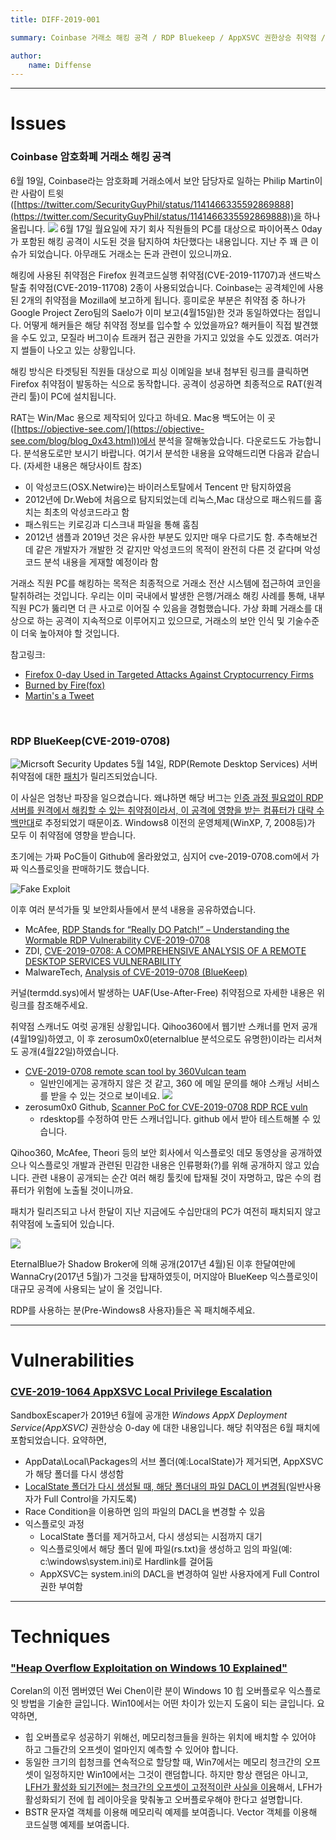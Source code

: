 ```yaml
---
title: DIFF-2019-001 

summary: Coinbase 거래소 해킹 공격 / RDP Bluekeep / AppXSVC 권한상승 취약점 / Win10 힙 오버플로우

author:
    name: Diffense
---
```



--- 

# Issues

### Coinbase 암호화폐 거래소 해킹 공격

6월 19일, Coinbase라는 암호화폐 거래소에서 보안 담당자로 일하는 Philip Martin이란 사람이 트윗([https://twitter.com/SecurityGuyPhil/status/1141466335592869888](https://twitter.com/SecurityGuyPhil/status/1141466335592869888))을 하나 올립니다.
![](https://user-images.githubusercontent.com/50191798/60066734-068cbb00-9743-11e9-807a-e6c559f2ec39.png)
6월 17일 월요일에 자기 회사 직원들의 PC를 대상으로 파이어폭스 0day가 포함된 해킹 공격이 시도된 것을 탐지하여 차단했다는 내용입니다. 지난 주 꽤 큰 이슈가 되었습니다. 아무래도 거래소는 돈과 관련이 있으니까요.


해킹에 사용된 취약점은 Firefox 원격코드실행 취약점(CVE-2019-11707)과 샌드박스탈출 취약점(CVE-2019-11708) 2종이 사용되었습니다. Coinbase는 공격체인에 사용된 2개의 취약점을 Mozilla에 보고하게 됩니다. 흥미로운 부분은 취약점 중 하나가 Google Project Zero팀의 Saelo가 이미 보고(4월15일)한 것과 동일하였다는 점입니다. 어떻게 해커들은 해당 취약점 정보를 입수할 수 있었을까요? 해커들이 직접 발견했을 수도 있고, 모질라 버그이슈 트래커 접근 권한을 가지고 있었을 수도 있겠죠. 여러가지 썰들이 나오고 있는 상황입니다.

해킹 방식은 타겟팅된 직원들 대상으로 피싱 이메일을 보내 첨부된 링크를 클릭하면 Firefox 취약점이 발동하는 식으로 동작합니다. 공격이 성공하면 최종적으로 RAT(원격 관리 툴)이 PC에 설치됩니다. 

RAT는 Win/Mac 용으로 제작되어 있다고 하네요. Mac용 백도어는 이 곳([https://objective-see.com/](https://objective-see.com/blog/blog_0x43.html))에서 분석을 잘해놓았습니다. 다운로드도 가능합니다. 분석용도로만 보시기 바랍니다. 여기서 분석한 내용을 요약해드리면 다음과 같습니다. (자세한 내용은 해당사이트 참조)

* 이 악성코드(OSX.Netwire)는 바이러스토탈에서 Tencent 만 탐지하였음
* 2012년에 Dr.Web에 처음으로 탐지되었는데 리눅스,Mac 대상으로 패스워드를 훔치는 최초의 악성코드라고 함
* 패스워드는 키로깅과 디스크내 파일을 통해 훔침
* 2012년 샘플과 2019년 것은 유사한 부분도 있지만 매우 다르기도 함. 추측해보건데 같은 개발자가 개발한 것 같지만 악성코드의 목적이 완전히 다른 것 같다며 악성코드 분석 내용을 게재할 예정이라 함

거래소 직원 PC를 해킹하는 목적은 최종적으로 거래소 전산 시스템에 접근하여 코인을 탈취하려는 것입니다. 우리는 이미 국내에서 발생한 은행/거래소 해킹 사례를 통해, 내부 직원 PC가 뚫리면 더 큰 사고로 이어질 수 있음을 경험했습니다. 가상 화폐 거래소를 대상으로 하는 공격이 지속적으로 이루어지고 있으므로, 거래소의 보안 인식 및 기술수준이 더욱 높아져야 할 것입니다.

참고링크:

* [Firefox 0-day Used in Targeted Attacks Against Cryptocurrency Firms](https://www.bleepingcomputer.com/news/security/firefox-0-day-used-in-targeted-attacks-against-cryptocurrency-firms/)
* [Burned by Fire(fox)](https://objective-see.com/blog/blog_0x43.html)
* [Martin's a Tweet](https://twitter.com/SecurityGuyPhil/status/1141466335592869888)


<br>

### RDP BlueKeep(CVE-2019-0708)

![Micrsoft Security Updates](https://user-images.githubusercontent.com/50191798/60060521-fa493380-972b-11e9-9f92-8ba9273f04e5.png)
5월 14일, RDP(Remote Desktop Services) 서버 취약점에 대한 [패치](https://portal.msrc.microsoft.com/en-US/security-guidance/advisory/CVE-2019-0708)가 릴리즈되었습니다.

이 사실은 엄청난 파장을 일으켰습니다. 왜냐하면 해당 버그는 <U>인증 과정 필요없이 RDP서버를 원격에서 해킹할 수 있는 취약점이라서, 이 공격에 영향을 받는 컴퓨터가 대략 수 백만대</U>로 추정되었기 때문이죠. Windows8 이전의 운영체제(WinXP, 7, 2008등)가 모두 이 취약점에 영향을 받습니다.

초기에는 가짜 PoC들이 Github에 올라왔었고, 심지어 cve-2019-0708.com에서 가짜 익스플로잇을 판매하기도 했습니다.

![Fake Exploit](https://user-images.githubusercontent.com/50191798/60064826-9da24480-973c-11e9-93dd-6bbe736892a7.png)

이후 여러 분석가들 및 보안회사들에서 분석 내용을 공유하였습니다. 

* McAfee, [RDP Stands for “Really DO Patch!” – Understanding the Wormable RDP Vulnerability CVE-2019-0708](https://securingtomorrow.mcafee.com/other-blogs/mcafee-labs/rdp-stands-for-really-do-patch-understanding-the-wormable-rdp-vulnerability-cve-2019-0708/)
* ZDI, [CVE-2019-0708: A COMPREHENSIVE ANALYSIS OF A REMOTE DESKTOP SERVICES VULNERABILITY](https://www.zerodayinitiative.com/blog/2019/5/27/cve-2019-0708-a-comprehensive-analysis-of-a-remote-desktop-services-vulnerability)
* MalwareTech, [Analysis of CVE-2019-0708 (BlueKeep)](https://www.malwaretech.com/2019/05/analysis-of-cve-2019-0708-bluekeep.html)

커널(termdd.sys)에서 발생하는 UAF(Use-After-Free) 취약점으로 자세한 내용은 위 링크를 참조해주세요.

취약점 스캐너도 여럿 공개된 상황입니다. Qihoo360에서 웹기반 스캐너를 먼저 공개(4월19일)하였고, 이 후 zerosum0x0(eternalblue 분석으로도 유명한)이라는 리서쳐도 공개(4월22일)하였습니다.

* [CVE-2019-0708 remote scan tool by 360Vulcan team](https://twitter.com/mj0011sec/status/1130387741538054144)
  * 일반인에게는 공개하지 않은 것 같고, 360 에 메일 문의를 해야 스캐닝 서비스를 받을 수 있는 것으로 보이네요.
![](https://user-images.githubusercontent.com/50191798/60062762-7bf18f00-9735-11e9-9bb0-0d31df976fa8.png)
* zerosum0x0 Github, [Scanner PoC for CVE-2019-0708 RDP RCE vuln](https://github.com/zerosum0x0/CVE-2019-0708)
  * rdesktop를 수정하여 만든 스캐너입니다. github 에서 받아 테스트해볼 수 있습니다. 

Qihoo360, McAfee, Theori 등의 보안 회사에서 익스플로잇 데모 동영상을 공개하였으나 익스플로잇 개발과 관련된 민감한 내용은 인류평화(?)를 위해 공개하지 않고 있습니다. 관련 내용이 공개되는 순간 여러 해킹 툴킷에 탑재될 것이 자명하고, 많은 수의 컴퓨터가 위험에 노출될 것이니까요.

패치가 릴리즈되고 나서 한달이 지난 지금에도 수십만대의 PC가 여전히 패치되지 않고 취약점에 노출되어 있습니다.

![](https://user-images.githubusercontent.com/50191798/60063263-48176900-9737-11e9-8291-43486f8bb234.png)

EternalBlue가 Shadow Broker에 의해 공개(2017년 4월)된 이후 한달여만에 WannaCry(2017년 5월)가 그것을 탑재하였듯이, 머지않아 BlueKeep 익스플로잇이 대규모 공격에 사용되는 날이 올 것입니다. 

RDP를 사용하는 분(Pre-Windows8 사용자)들은 꼭 패치해주세요.

---


# Vulnerabilities

### [CVE-2019-1064 AppXSVC Local Privilege Escalation](https://www.rythmstick.net/posts/cve-2019-1064/)

SandboxEscaper가 2019년 6월에 공개한 *Windows AppX Deployment Service(AppXSVC)* 권한상승 0-day 에 대한 내용입니다. 해당 취약점은 6월 패치에 포함되었습니다. 요약하면,

* AppData\Local\Packages의 서브 폴더(예:LocalState)가 제거되면, AppXSVC가 해당 폴더를 다시 생성함
* <U>LocalState 폴더가 다시 생성될 때, 해당 폴더내의 파일 DACL이 변경됨</U>(일반사용자가 Full Control을 가지도록)
* Race Condition을 이용하면 임의 파일의 DACL을 변경할 수 있음
* 익스플로잇 과정
  * LocalState 폴더를 제거하고서, 다시 생성되는 시점까지 대기
  * 익스플로잇에서 해당 폴더 밑에 파일(rs.txt)을 생성하고 임의 파일(예: c:\windows\system.ini)로 Hardlink를 걸어둠
  * AppXSVC는 system.ini의 DACL을 변경하여 일반 사용자에게 Full Control 권한 부여함



---

# Techniques

### ["Heap Overflow Exploitation on Windows 10 Explained"](https://blog.rapid7.com/2019/06/12/heap-overflow-exploitation-on-windows-10-explained/)

Corelan의 이전 멤버였던 Wei Chen이란 분이 Windows 10 힙 오버플로우 익스플로잇 방법을 기술한 글입니다. Win10에서는 어떤 차이가 있는지 도움이 되는 글입니다. 요약하면,

* 힙 오버플로우 성공하기 위해선, 메모리청크들을 원하는 위치에 배치할 수 있어야 하고 그들간의 오프셋이 얼마인지 예측할 수 있어야 합니다. 
* 동일한 크기의 힙청크를 연속적으로 할당할 때, Win7에서는 메모리 청크간의 오프셋이 일정하지만 Win10에서는 그것이 랜덤합니다. 하지만 항상 랜덤은 아니고, <U>LFH가 활성화 되기전에는 청크간의 오프셋이 고정적이란 사실을 이용</U>해서, LFH가 활성화되기 전에 힙 레이아웃을 맞춰놓고 오버플로우해야 한다고 설명합니다.
* BSTR 문자열 객체를 이용해 메모리릭 예제를 보여줍니다. Vector 객체를 이용해 코드실행 예제를 보여줍니다.



